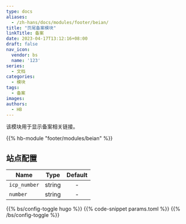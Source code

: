 ```yaml
---
type: docs
aliases:
  - /zh-hans/docs/modules/footer/beian/
title: "页尾备案模块"
linkTitle: 备案
date: 2023-04-17T13:12:16+08:00
draft: false
nav_icon:
  vendor: bs
  name: '123'
series:
  - 文档
categories:
  - 模块
tags:
  - 备案
images:
authors:
  - HB
---
```


该模块用于显示备案相关链接。

<!--more-->

{{% hb-module "footer/modules/beian" %}}

## 站点配置

| Name         |  Type  | Default |
| ------------ | :----: | :-----: |
| `icp_number` | string |    -    |
| `number`     | string |    -    |

{{% bs/config-toggle hugo %}}
{{% code-snippet params.toml %}}
{{% /bs/config-toggle %}}
